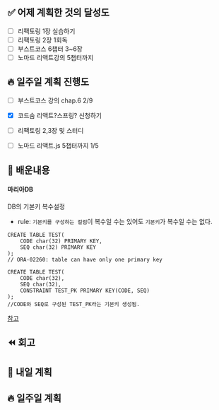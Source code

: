 ## ✅ 어제 계획한 것의 달성도
- [ ] 리팩토링 1장 실습하기
- [ ] 리팩토링 2장 1회독
- [ ] 부스트코스 6챕터 3~6장
- [ ] 노마드 리액트강의 5챕터까지

## 🔥 일주일 계획 진행도
- [ ] 부스트코스 강의 chap.6 2/9
- [x] 코드숨 리액트?스프링? 신청하기
- [ ] 리팩토링 2,3장 및 스터디
- [ ] 노마드 리액트.js 5챕터까지 1/5


## 💬 배운내용
#### 마리아DB
DB의 기본키 복수설정
- rule: `기본키를 구성하는 컬럼`이 복수일 수는 있어도 `기본키`가 복수일 수는 없다.

```text
CREATE TABLE TEST(
	CODE char(32) PRIMARY KEY,
	SEQ char(32) PRIMARY KEY
);
// ORA-02260: table can have only one primary key

CREATE TABLE TEST(
	CODE char(32),
	SEQ char(32),
	CONSTRAINT TEST_PK PRIMARY KEY(CODE, SEQ)
);
//CODE와 SEQ로 구성된 TEST_PK라는 기본키 생성됨.
```
[참고](https://moonong.tistory.com/48)

#### 


## ⏪ 회고



## 🔰 내일 계획


## 🔥 일주일 계획

